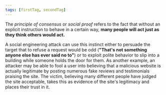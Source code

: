```yaml
---
tags: [firstTag, secondTag]
---
```

The _principle of consensus_ or _social proof_ refers to the fact that without an explicit instruction to behave in a certain way, **many people will act just as they think others would act.** 

A social engineering attack can use this instinct either to persuade the target that to refuse a request would be odd (**"That's not something anyone else has ever said no to"**) or to exploit polite behavior to slip into a building while someone holds the door for them. As another example, an attacker may be able to fool a user into believing that a malicious website is actually legitimate by posting numerous fake reviews and testimonials praising the site. The victim, believing many different people have judged the site acceptable, takes this as evidence of the site's legitimacy and places their trust in it.